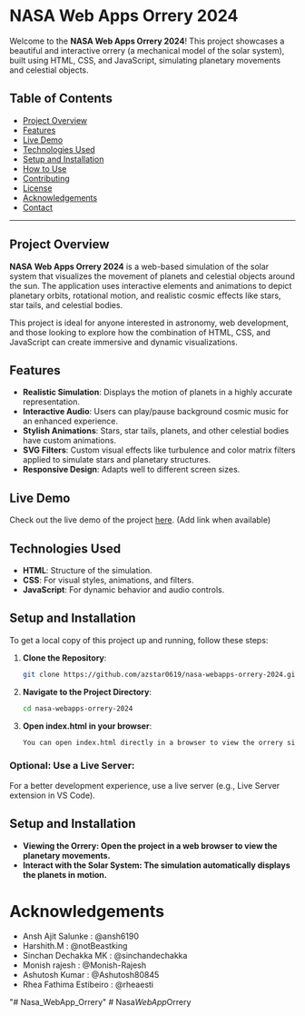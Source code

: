 # NASA Web Apps Orrery 2024

Welcome to the **NASA Web Apps Orrery 2024**! This project showcases a beautiful and interactive orrery (a mechanical model of the solar system), built using HTML, CSS, and JavaScript, simulating planetary movements and celestial objects.

## Table of Contents

- [Project Overview](#project-overview)
- [Features](#features)
- [Live Demo](#live-demo)
- [Technologies Used](#technologies-used)
- [Setup and Installation](#setup-and-installation)
- [How to Use](#how-to-use)
- [Contributing](#contributing)
- [License](#license)
- [Acknowledgements](#acknowledgements)
- [Contact](#contact)

---

## Project Overview

**NASA Web Apps Orrery 2024** is a web-based simulation of the solar system that visualizes the movement of planets and celestial objects around the sun. The application uses interactive elements and animations to depict planetary orbits, rotational motion, and realistic cosmic effects like stars, star tails, and celestial bodies.

This project is ideal for anyone interested in astronomy, web development, and those looking to explore how the combination of HTML, CSS, and JavaScript can create immersive and dynamic visualizations.

## Features

- **Realistic Simulation**: Displays the motion of planets in a highly accurate representation.
- **Interactive Audio**: Users can play/pause background cosmic music for an enhanced experience.
- **Stylish Animations**: Stars, star tails, planets, and other celestial bodies have custom animations.
- **SVG Filters**: Custom visual effects like turbulence and color matrix filters applied to simulate stars and planetary structures.
- **Responsive Design**: Adapts well to different screen sizes.

## Live Demo

Check out the live demo of the project [here](#). (Add link when available)

## Technologies Used

- **HTML**: Structure of the simulation.
- **CSS**: For visual styles, animations, and filters.
- **JavaScript**: For dynamic behavior and audio controls.

## Setup and Installation

To get a local copy of this project up and running, follow these steps:

1. **Clone the Repository**:
   ```bash
   git clone https://github.com/azstar0619/nasa-webapps-orrery-2024.git

2. **Navigate to the Project Directory**:

   ```bash
   cd nasa-webapps-orrery-2024

3. **Open index.html in your browser**:

   ```bash
   You can open index.html directly in a browser to view the orrery simulation.

### Optional: Use a Live Server:
   For a better development experience, use a live server (e.g., Live Server extension in VS Code).

## Setup and Installation

- **Viewing the Orrery: Open the project in a web browser to view the planetary movements.**
- **Interact with the Solar System: The simulation automatically displays the planets in motion.**

# Acknowledgements
   - Ansh Ajit Salunke : @ansh6190
   - Harshith.M : @notBeastking
   - Sinchan Dechakka MK : @sinchandechakka
   - Monish rajesh : @Monish-Rajesh
   - Ashutosh Kumar : @Ashutosh80845
   - Rhea Fathima Estibeiro : @rheaesti


"# Nasa_WebApp_Orrery" 
#   N a s a _ W e b A p p _ O r r e r y  
 